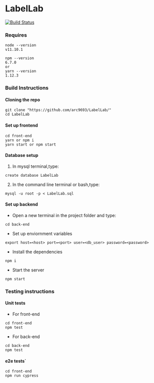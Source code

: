 # LabelLab
[![Build Status](https://api.travis-ci.com/arc9693/LabelLab.svg?token=sHUzNrGtEqnTwmf6ZJih&branch=master)](https://travis-ci.com/arc9693/LabelLab)

### Requires
```
node --version
v11.10.1
```
```
npm --version
6.7.0
or
yarn --version
1.12.3

```

### Build Instructions
#### Cloning the repo
```
git clone "https://github.com/arc9693/LabelLab/"
cd LabelLab

```
#### Set up frontend
```
cd front-end
yarn or npm i
yarn start or npm start

```

#### Database setup
1. In mysql terminal,type:
```
create database LabelLab
```
2. In the command line terminal or bash,type:
```
mysql -u root -p < LabelLab.sql
```
#### Set up backend
- Open a new terminal in the project folder and type:
```
cd back-end
```
- Set up enviornment variables
```
export host=<host> port=<port> user=<db_user> password=<password>
```
- Install the dependencies
```
npm i
```
- Start the server
 ```
 npm start
 ```

### Testing instructions
#### Unit tests
- For front-end
```
cd front-end
npm test
```
- For back-end
```
cd back-end
npm test
```
#### e2e tests`
```
cd front-end
npm run cypress
```

